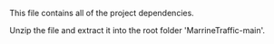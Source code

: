 This file contains all of the project dependencies.

Unzip the file and extract it into the root folder 'MarrineTraffic-main'.
